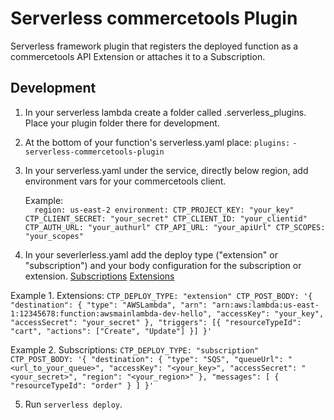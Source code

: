 # Serverless commercetools Plugin
Serverless framework plugin that registers the deployed function as a commercetools API Extension or attaches it to a Subscription.

## Development

1. In your serverless lambda create a folder called .serverless_plugins. Place your plugin folder there for development.
2. At the bottom of your function's serverless.yaml place:
    `plugins:`
        `- serverless-commercetools-plugin`
3.  In your serverless.yaml under the service, directly below region, add environment vars for your commercetools client.  

     Example:    
             ```  region: us-east-2
                       environment:
                            CTP_PROJECT_KEY: "your_key"
                            CTP_CLIENT_SECRET: "your_secret"
                            CTP_CLIENT_ID: "your_clientid"
                            CTP_AUTH_URL: "your_authurl"
                            CTP_API_URL: "your_apiUrl"
                            CTP_SCOPES: "your_scopes"```
                            
4. In your severlerless.yaml add the deploy type ("extension" or "subscription") and your body configuration for the subscription or extension.
 [Subscriptions]( https://docs.commercetools.com/http-api-projects-subscriptions) 
 [Extensions]( https://docs.commercetools.com/http-api-projects-api-extensions)  
 
 Example 1. Extensions:
                            ```CTP_DEPLOY_TYPE: "extension"
                               CTP_POST_BODY: '{
                                    "destination": {
                                    "type": "AWSLambda",
                                   "arn": "arn:aws:lambda:us-east-1:12345678:function:awsmainlambda-dev-hello",
                                   "accessKey": "your_key",
                                   "accessSecret": "your_secret"
                                   },
                                   "triggers": [{
                                   "resourceTypeId": "cart",
                                   "actions": ["Create", "Update"]
                                   }]
                               }'``` 
                            
                            
 Example 2. Subscriptions:
                       ```CTP_DEPLOY_TYPE: "subscription"
                           CTP_POST_BODY: '{
                                  "destination": {
                                    "type": "SQS",
                                    "queueUrl": "<url_to_your_queue>",
                                 "accessKey": "<your_key>",
                                 "accessSecret": "<your_secret>",
                                 "region": "<your_region>"
                                  },
                                 "messages": [
                                 {
                                     "resourceTypeId": "order"
                                 }
                                 ]
                            }'``` 
                            
5. Run `serverless deploy`.



